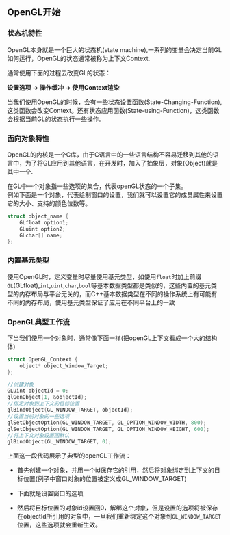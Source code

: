 ## OpenGL开始     

### 状态机特性     

OpenGL本身就是一个巨大的状态机(state machine),一系列的变量会决定当前GL如何运行，OpenGL的状态通常被称为上下文Context.         

通常使用下面的过程去改变GL的状态：     

**设置选项    ->    操作缓冲     ->    使用Context渲染**       

当我们使用OpenGL的时候，会有一些状态设置函数(State-Changing-Function),这类函数会改变Context。还有状态应用函数(State-using-Function)，这类函数会根据当前GL的状态执行一些操作。        


### 面向对象特性      

OpenGL的内核是一个C库，由于C语言中的一些语言结构不容易迁移到其他的语言中，为了将GL应用到其他语言，在开发时，加入了抽象层，对象(Object)就是其中一个.         

在GL中一个对象指一些选项的集合，代表openGL状态的一个子集。      
例如下面是一个对象，代表绘制窗口的设置，我们就可以设置它的成员属性来设置它的大小、支持的颜色位数等。       

```c++
struct object_name {
    GLfloat option1;
    GLuint option2;
    GLchar[] name;
};
```      

### 内置基元类型     

使用OpenGL时，定义变量时尽量使用基元类型，如使用`float`时加上前缀`GL`(GLfloat),`int`,`uint`,`char`,`bool`等基本数据类型都是类似的，这些内置的基元类型的内存布局与平台无关的，而C++基本数据类型在不同的操作系统上有可能有不同的内存布局，使用基元类型保证了应用在不同平台上的一致       



### OpenGL典型工作流     

下当我们使用一个对象时，通常像下面一样(把openGL上下文看成一个大的结构体)     

```c++
struct OpenGL_Context {
    object* object_Window_Target;
};
```       

```c++
//创建对象
GLuint objectId = 0;
glGenObject(1, &objectId);
//绑定对象到上下文的目标位置
glBindObject(GL_WINDOW_TARGET, objectId);
//设置当前对象的一些选项    
glSetObjectOption(GL_WINDOW_TARGET, GL_OPTION_WINDOW_WIDTH, 800);
glSetObjectOption(GL_WINDOW_TARGET, GL_OPTION_WINDOW_HEIGHT, 600);
//将上下文对象设置回默认      
glBindObject(GL_WINDOW_TARGET, 0);
```   

上面这一段代码展示了典型的openGL工作流：

* 首先创建一个对象，并用一个id保存它的引用，然后将对象绑定到上下文的目标位置(例子中窗口对象的位置被定义成GL_WINDOW_TARGET)   

* 下面就是设置窗口的选项       

* 然后将目标位置的对象id设置回0，解绑这个对象，但是设置的选项将被保存在objectId所引用的对象中，一旦我们重新绑定这个对象到`GL_WINDOW_TARGET`位置，这些选项就会重新生效。         


